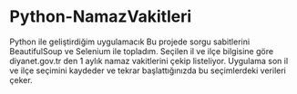 # Python-NamazVakitleri
Python ile geliştirdiğim uygulamacık
Bu projede sorgu sabitlerini BeautifulSoup ve Selenium ile topladım.
Seçilen il ve ilçe bilgisine göre diyanet.gov.tr den 1 aylık namaz vakitlerini çekip listeliyor.
Uygulama son il ve ilçe seçimini kaydeder ve tekrar başlattığınızda bu seçimlerdeki verileri çeker.
